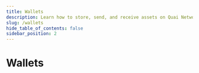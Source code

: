 ```yaml
---
title: Wallets
description: Learn how to store, send, and receive assets on Quai Network.
slug: /wallets
hide_table_of_contents: false
sidebar_position: 2
---
```


# Wallets